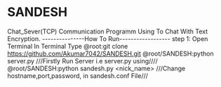 # SANDESH

Chat_Sever(TCP)
Communication Programm Using To Chat With Text Encryption. 
---------------How To Run------------------
step 1: Open Terminal In Terminal Type
@root:git clone https://github.com/Akumar7042/SANDESH.git
@root/SANDESH:python server.py                                               ///Firstly Run Server i.e server.py using//// 
@root/SANDESH:python sandesh.py <hostname> <port> <password> <nick_name>    ///Change hostname,port,password, in sandesh.conf File///
